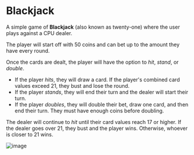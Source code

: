 <h1>Blackjack</h1>

A simple game of **Blackjack** (also known as twenty-one) where the user plays against a CPU dealer.

The player will start off with 50 coins and can bet up to the amount they have every round.

Once the cards are dealt, the player will have the option to _hit_, _stand_, or _double_.
<ul>
  <li>If the player <em>hits</em>, they will draw a card. If the player's combined card values exceed 21, they bust and lose the round. </li>
  <li>If the player <em>stands</em>, they will end their turn and the dealer will start their turn. </li>
  <li>If the player <em>doubles</em>, they will double their bet, draw one card, and then end their turn. They must have enough coins before doubling. </li>
</ul>

The dealer will continue to _hit_ until their card values reach 17 or higher. If the dealer goes over 21, they bust and the player wins. Otherwise, whoever is closer to 21 wins.

![image](https://github.com/user-attachments/assets/b61e3f92-364d-49b8-9746-db3a480bb517)
